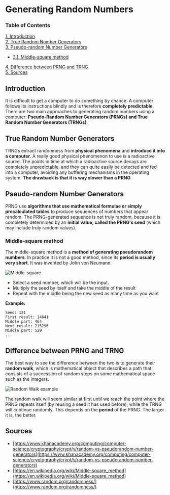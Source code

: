 # Generating Random Numbers

### Table of Contents

[1. Introduction](#introduction)  
[2. True Random Number Generators](#true-random-number-generators)  
[3. Pseudo-random Number Generators](#pseudo-random-number-generators)
* [3.1. Middle-square method](#middle-square-method)  

[4. Difference between PRNG and TRNG](#difference-between-prng-and-trng)  
[5. Sources](#sources)

## Introduction

It is difficult to get a computer to do something by chance. A computer follows its instructions blindly and is therefore **completely predictable**. There are two main approaches to generating random numbers using a computer: **Pseudo-Random Number Generators (PRNGs) and True Random Number Generators (TRNGs)**.

## True Random Number Generators

TRNGs extract randomness from **physical phenomena** and **introduce it into a computer**.  A really good physical phenomenon to use is a radioactive source. The points in time at which a radioactive source decays are completely unpredictable, and they can quite easily be detected and fed into a computer, avoiding any buffering mechanisms in the operating system. **The drawback is that it is way slower than a PRNG**.

## Pseudo-random Number Generators

PRNG use **algorithms that use mathematical formulae or simply precalculated tables** to produce sequences of numbers that appear random. The PRNG-generated sequence is not truly random, because it is completely determined by an **initial value, called the PRNG's seed** (which may include truly random values). 

### Middle-square method

The middle-square method is a **method of generating pseudorandom numbers**. In practice it is not a good method, since its **period is usually very short**. It was invented by John von Neumann.

![Middle-square](https://upload.wikimedia.org/wikipedia/commons/thumb/9/92/Middle-square_method.svg/250px-Middle-square_method.svg.png)

* Select a seed number, which will be the input. 
* Multiply the seed by itself and take the middle of the result
* Repeat with the middle being the new seed as many time as you want

**Example:**

```
Seed: 121
First result: 14641
Middle part: 464
Next result: 215296
Middle part: 529
...
```

## Difference between PRNG and TRNG

The best way to see the difference between the two is to generate their **random walk**, which is  mathematical object that describes a path that consists of a succession of random steps on some mathematical space such as the integers.

![Random Walk example](https://upload.wikimedia.org/wikipedia/commons/thumb/e/ea/Random_walk_25000_not_animated.svg/280px-Random_walk_25000_not_animated.svg.png)

The random walk will seem similar at first until we reach the point where the PRNG repeats itself (by reusing a seed it has used before), while the TRNG will continue randomly. This depends on the **period** of the PRNG. The larger it is, the better.

## Sources

* [https://www.khanacademy.org/computing/computer-science/cryptography/crypt/v/random-vs-pseudorandom-number-generators](https://www.khanacademy.org/computing/computer-science/cryptography/crypt/v/random-vs-pseudorandom-number-generators)
* [https://en.wikipedia.org/wiki/Middle-square_method](https://en.wikipedia.org/wiki/Middle-square_method)
* [https://www.random.org/randomness/](https://www.random.org/randomness/)

